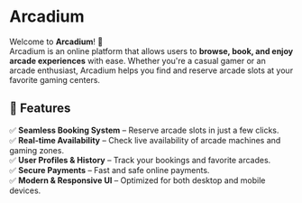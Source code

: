 # Arcadium

Welcome to **Arcadium**! 🚀  
Arcadium is an online platform that allows users to **browse, book, and enjoy arcade experiences** with ease. Whether you're a casual gamer or an arcade enthusiast, Arcadium helps you find and reserve arcade slots at your favorite gaming centers.

## 🌟 Features  

✅ **Seamless Booking System** – Reserve arcade slots in just a few clicks.  
✅ **Real-time Availability** – Check live availability of arcade machines and gaming zones.  
✅ **User Profiles & History** – Track your bookings and favorite arcades.  
✅ **Secure Payments** – Fast and safe online payments.  
✅ **Modern & Responsive UI** – Optimized for both desktop and mobile devices.
